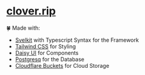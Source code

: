 # [clover.rip](https://clover.rip)

🍀 Made with:
- [Svelkit](https://kit.svelte.dev) with Typescript Syntax for the Framework
- [Tailwind CSS](https://tailwindcss.com/) for Styling
- [Daisy UI](https://daisyui.com/) for Components 
- [Postgresq](https://www.postgresql.org) for the Database
- [Cloudflare Buckets](https://developers.cloudflare.com/r2/buckets/public-buckets/) for Cloud Storage



  

